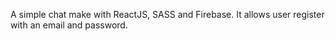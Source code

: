 A simple chat make with ReactJS, SASS and Firebase. It allows user register with an email and password.
